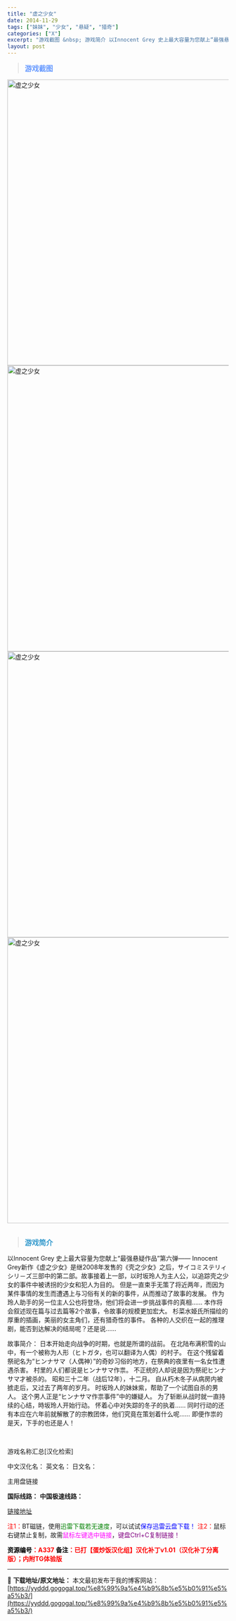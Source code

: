 ```yaml
---
title: "虚之少女"
date: 2014-11-29
tags: ["妹妹", "少女", "悬疑", "猎奇"]
categories: ["X"]
excerpt: "游戏截图 &nbsp; 游戏简介 以Innocent Grey 史上最大容量为您献上“最强悬疑作品”第六弹—— Innocent Grey新作《虚之少女》是继2008年发售的《壳之少女》之后，サイコミステリィシリ－ズ三部中的第二部。故事接着上一部，以时坂玲人为主人公，以追踪壳之少女的事件中被诱拐的少&hellip;"
layout: post
---
```


<div>
<blockquote><b><span style="font-size: 12pt; color: #6699ff;">游戏截图</span></b></blockquote>
<div><img title="点击放大" src="https://yyddd.gogogal.top/wp-content/uploads/2025/04/20250430_681200a4bbcd7.webp" alt="虚之少女" width="650" /></div>
<div><img title="点击放大" src="https://yyddd.gogogal.top/wp-content/uploads/2025/04/20250430_681200a73b2c4.webp" alt="虚之少女" width="650" /></div>
<div><img title="点击放大" src="https://yyddd.gogogal.top/wp-content/uploads/2025/04/20250430_681200a8adf0c.webp" alt="虚之少女" width="650" /></div>
<div><img title="点击放大" src="https://yyddd.gogogal.top/wp-content/uploads/2025/04/20250430_681200aa2c113.webp" alt="虚之少女" width="650" /></div>
&nbsp;
<blockquote><b><span style="font-size: 12pt; color: #3399cc;">游戏简介</span></b></blockquote>
<div>以Innocent Grey 史上最大容量为您献上“最强悬疑作品”第六弹——
Innocent Grey新作《虚之少女》是继2008年发售的《壳之少女》之后，サイコミステリィシリ－ズ三部中的第二部。故事接着上一部，以时坂玲人为主人公，以追踪壳之少女的事件中被诱拐的少女和犯人为目的。
但是一直束手无策了将近两年，而因为某件事情的发生而遭遇上与习俗有关的新的事件，从而推动了故事的发展。
作为玲人助手的另一位主人公也将登场，他们将会进一步挑战事件的真相……
本作将会叙述现在篇与过去篇等2个故事，令故事的规模更加宏大。
杉菜水姫氏所描绘的厚重的插画，美丽的女主角们，还有猎奇性的事件。
各种的人交织在一起的推理剧，能否到达解决的结局呢？还是说……

故事简介：
日本开始走向战争的时期，也就是所谓的战前。
在北陆布满积雪的山中，有一个被称为人形（ヒトガタ，也可以翻译为人偶）的村子。
在这个残留着祭祀名为“ヒンナサマ（人偶神）”的奇妙习俗的地方，在祭典的夜里有一名女性遭遇杀害。
村里的人们都说是ヒンナサマ作祟。
不正统的人却说是因为祭祀ヒンナサマ才被杀的。
昭和三十二年（战后12年），十二月。
自从朽木冬子从病房内被掳走后，又过去了两年的岁月。
时坂玲人的妹妹紫，帮助了一个试图自杀的男人。
这个男人正是“ヒンナサマ作祟事件”中的嫌疑人。
为了斩断从战时就一直持续的心结，時坂玲人开始行动。
怀着心中对失踪的冬子的执着……
同时行动的还有本应在六年前就解散了的宗教团体，他们究竟在策划着什么呢……
即便作祟的是天，下手的也还是人！</div>
&nbsp;

游戏名称汇总[汉化检索]

中文汉化名：
英文名：
日文名：
</div>
<div class="panel panel-primary">
<div class="panel-heading">主用盘链接</div>
<div class="panel-body">

<b>国际线路：</b>
<b>中国极速线路：</b>

<!--wechatfans start-->

<a href="https://pan.xunlei.com/s/VOSXHo0DmXhBb_BIKM5D53PcA1?pwd=6xn7#">链接地址</a>

<!--wechatfans end-->
<span style="color: #ff0000;">注1：</span>BT磁链，使用<span style="color: #008000;">迅雷下载若无速度</span>，可以试试<span style="color: #0000ff;">保存迅雷云盘下载！</span>
<span style="color: #ff0000;">注2：</span>鼠标右键禁止复制，故需<span style="color: #ff00ff;">鼠标左键选中链接</span>，<span style="color: #800080;">键盘Ctrl+C复制链接！</span>

</div>
<div class="panel-footer"><span style="color: #ff0000;"><b><span style="color: #000000;">资源编号</span>：A337</b></span>
<span style="color: #ff0000;"><b><span style="color: #000000;">备注</span>：已打【蛋炒饭汉化组】汉化补丁v1.01（汉化补丁分离版）；内附TG体验版</b></span></div>
</div>

---
📖 **下载地址/原文地址：** 本文最初发布于我的博客网站：[https://yyddd.gogogal.top/%e8%99%9a%e4%b9%8b%e5%b0%91%e5%a5%b3/](https://yyddd.gogogal.top/%e8%99%9a%e4%b9%8b%e5%b0%91%e5%a5%b3/)
